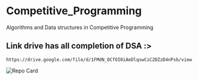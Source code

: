 # Competitive_Programming
Algorithms and Data structures in Competitive Programming

## Link drive has all completion of DSA :>
    https://drive.google.com/file/d/1FMdN_OCfOI0iAeDlqswCiC2DZzD4nPsb/view

![Repo Card](https://github-readme-stats.vercel.app/api/pin/?username=qnhat2004&repo=Competitive_Programming&theme=ambient_gradient)
